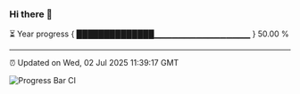 ### Hi there 👋

⏳ Year progress { ██████████████▁▁▁▁▁▁▁▁▁▁▁▁▁▁▁▁ } 50.00 %

---

⏰ Updated on Wed, 02 Jul 2025 11:39:17 GMT

![Progress Bar CI](https://github.com/IshwaranRudhara/GIT-ACTION/workflows/Progress%20Bar%20CI/badge.svg)
